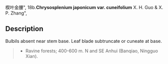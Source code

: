 楔叶金腰",
18b.**Chrysosplenium japonicum var. cuneifolium** X. H. Guo & X. P. Zhang",

## Description
Bulbils absent near stem base. Leaf blade subtruncate or cuneate at base.

> * Ravine forests; 400-600 m. N and SE Anhui (Banqiao, Ningguo Xian).
